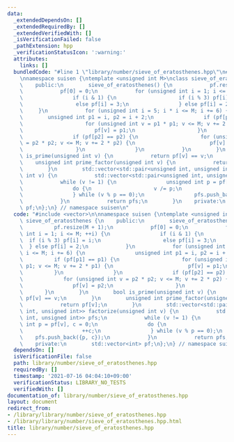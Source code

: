 ```yaml
---
data:
  _extendedDependsOn: []
  _extendedRequiredBy: []
  _extendedVerifiedWith: []
  _isVerificationFailed: false
  _pathExtension: hpp
  _verificationStatusIcon: ':warning:'
  attributes:
    links: []
  bundledCode: "#line 1 \"library/number/sieve_of_eratosthenes.hpp\"\n#include <vector>\n\
    \nnamespace suisen {\ntemplate <unsigned int M>\nclass sieve_of_eratosthenes {\n\
    \    public:\n        sieve_of_eratosthenes() {\n            pf.resize(M + 1);\n\
    \            pf[0] = 0;\n            for (unsigned int i = 1; i <= M; ++i) {\n\
    \                if (i & 1) {\n                    if (i % 3) pf[i] = i;\n   \
    \                 else pf[i] = 3;\n                } else pf[i] = 2;\n       \
    \     }\n            for (unsigned int i = 5; i * i <= M; i += 6) {\n        \
    \        unsigned int p1 = i, p2 = i + 2;\n                if (pf[p1] == p1) {\n\
    \                    for (unsigned int v = p1 * p1; v <= M; v += 2 * p1) {\n \
    \                       pf[v] = p1;\n                    }\n                }\n\
    \                if (pf[p2] == p2) {\n                    for (unsigned int v\
    \ = p2 * p2; v <= M; v += 2 * p2) {\n                        pf[v] = p2;\n   \
    \                 }\n                }\n            }\n        }\n        bool\
    \ is_prime(unsigned int v) {\n            return pf[v] == v;\n        }\n    \
    \    unsigned int prime_factor(unsigned int v) {\n            return pf[v];\n\
    \        }\n        std::vector<std::pair<unsigned int, unsigned int>> factorize(unsigned\
    \ int v) {\n            std::vector<std::pair<unsigned int, unsigned int>> pfs;\n\
    \            while (v != 1) {\n                unsigned int p = pf[v], c = 0;\n\
    \                do {\n                    v /= p;\n                    ++c;\n\
    \                } while (v % p == 0);\n                pfs.push_back({p, c});\n\
    \            }\n            return pfs;\n        }\n    private:\n        std::vector<int>\
    \ pf;\n};\n} // namespace suisen\n"
  code: "#include <vector>\n\nnamespace suisen {\ntemplate <unsigned int M>\nclass\
    \ sieve_of_eratosthenes {\n    public:\n        sieve_of_eratosthenes() {\n  \
    \          pf.resize(M + 1);\n            pf[0] = 0;\n            for (unsigned\
    \ int i = 1; i <= M; ++i) {\n                if (i & 1) {\n                  \
    \  if (i % 3) pf[i] = i;\n                    else pf[i] = 3;\n              \
    \  } else pf[i] = 2;\n            }\n            for (unsigned int i = 5; i *\
    \ i <= M; i += 6) {\n                unsigned int p1 = i, p2 = i + 2;\n      \
    \          if (pf[p1] == p1) {\n                    for (unsigned int v = p1 *\
    \ p1; v <= M; v += 2 * p1) {\n                        pf[v] = p1;\n          \
    \          }\n                }\n                if (pf[p2] == p2) {\n       \
    \             for (unsigned int v = p2 * p2; v <= M; v += 2 * p2) {\n        \
    \                pf[v] = p2;\n                    }\n                }\n     \
    \       }\n        }\n        bool is_prime(unsigned int v) {\n            return\
    \ pf[v] == v;\n        }\n        unsigned int prime_factor(unsigned int v) {\n\
    \            return pf[v];\n        }\n        std::vector<std::pair<unsigned\
    \ int, unsigned int>> factorize(unsigned int v) {\n            std::vector<std::pair<unsigned\
    \ int, unsigned int>> pfs;\n            while (v != 1) {\n                unsigned\
    \ int p = pf[v], c = 0;\n                do {\n                    v /= p;\n \
    \                   ++c;\n                } while (v % p == 0);\n            \
    \    pfs.push_back({p, c});\n            }\n            return pfs;\n        }\n\
    \    private:\n        std::vector<int> pf;\n};\n} // namespace suisen"
  dependsOn: []
  isVerificationFile: false
  path: library/number/sieve_of_eratosthenes.hpp
  requiredBy: []
  timestamp: '2021-07-16 04:04:10+09:00'
  verificationStatus: LIBRARY_NO_TESTS
  verifiedWith: []
documentation_of: library/number/sieve_of_eratosthenes.hpp
layout: document
redirect_from:
- /library/library/number/sieve_of_eratosthenes.hpp
- /library/library/number/sieve_of_eratosthenes.hpp.html
title: library/number/sieve_of_eratosthenes.hpp
---
```

